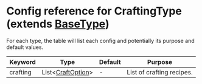 # Config reference for CraftingType (extends [BaseType](BaseType.md))

For each type, the table will list each config and potentially its purpose and default values.

| Keyword  | Type                                 | Default | Purpose                   |
|----------|--------------------------------------|---------|---------------------------|
| crafting | List<[CraftOption](CraftOption.md )> | -       | List of crafting recipes. |